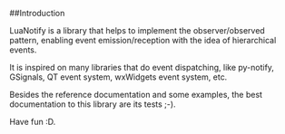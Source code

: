 ##Introduction

LuaNotify is a library that helps to implement the observer/observed pattern, enabling event emission/reception with the idea of hierarchical events.

It is inspired on many libraries that do event dispatching, like py-notify, GSignals, QT event system, wxWidgets event system, etc.

Besides the reference documentation and some examples, the best documentation to this library are its tests ;-).

Have fun :D.
